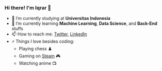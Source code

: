 ### Hi there! I'm Iqrar 👋

- 🔭 I’m currently studying at **Universitas Indonesia**
- 🌱 I’m currently learning **Machine Learning**, **Data Science**, and **Back-End** stuffs
- 📫 How to reach me: [Twitter](https://twitter.com/iqrar99_), [LinkedIn](https://www.linkedin.com/in/iqrar99/)
- ⚡ Things I love besides coding:
  * Playing chess ♟️
  * Gaming on [Steam](https://steamcommunity.com/id/iqrar99/) 🎮
  * Watching anime 📺
